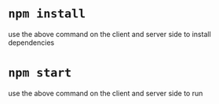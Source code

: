 # `npm install`
use the above command on the client and server side to install dependencies

# `npm start`
use the above command on the client and server side to run
